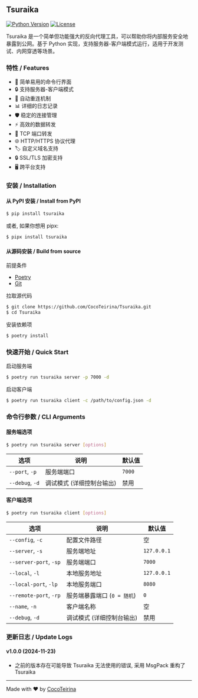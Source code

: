 ## Tsuraika

[![Python Version](https://img.shields.io/badge/python-3.7%2B-blue)](https://www.python.org/downloads/) [![License](https://img.shields.io/github/license/cocoteirina/tsuraika)](https://github.com/cocoteirina/tsuraika/blob/main/LICENSE)

Tsuraika 是一个简单但功能强大的反向代理工具，可以帮助你将内部服务安全地暴露到公网。基于 Python 实现，支持服务器-客户端模式运行，适用于开发测试、内网穿透等场景。

### 特性 / Features

- 🚀 简单易用的命令行界面
- 🔒 支持服务器-客户端模式
- 🔄 自动重连机制
- 📊 详细的日志记录
- 🛡 稳定的连接管理
- ⚡ 高效的数据转发
- 📡 TCP 端口转发
- 🌐 HTTP/HTTPS 协议代理
- 🏷 自定义域名支持
- 🔒 SSL/TLS 加密支持
- 🖥 跨平台支持

### 安装 / Installation

#### 从 PyPI 安装 / Install from PyPI

```bash
$ pip install tsuraika
```

或者, 如果你想用 pipx:

```bash
$ pipx install tsuraika
```

#### 从源码安装 / Build from source

前提条件

- [Poetry](https://python-poetry.org/)
- [Git](https://git-scm.org/)

拉取源代码

```bash
$ git clone https://github.com/CocoTeirina/Tsuraika.git
$ cd Tsuraika
```

安装依赖项

```bash
$ poetry install
```

### 快速开始 / Quick Start

启动服务端

```bash
$ poetry run tsuraika server -p 7000 -d
```

启动客户端

```bash
$ poetry run tsuraika client -c /path/to/config.json -d
```

### 命令行参数 / CLI Arguments

#### 服务端选项

```bash
$ poetry run tsuraika server [options]
```

| 选项            | 说明                      | 默认值 |
| --------------- | ------------------------- | ------ |
| `--port`, `-p`  | 服务端端口                | `7000` |
| `--debug`, `-d` | 调试模式 (详细控制台输出) | 禁用   |

#### 客户端选项

```bash
$ poetry run tsuraika client [options]
```

| 选项                   | 说明                        | 默认值      |
| ---------------------- | --------------------------- | ----------- |
| `--config`, `-c`       | 配置文件路径                | 空          |
| `--server`, `-s`       | 服务端地址                  | `127.0.0.1` |
| `--server-port`, `-sp` | 服务端端口                  | `7000`      |
| `--local`, `-l`        | 本地服务地址                | `127.0.0.1` |
| `--local-port`, `-lp`  | 本地服务端口                | `8080`      |
| `--remote-port`, `-rp` | 服务端暴露端口 (`0 = 随机`) | `0`         |
| `--name`, `-n`         | 客户端名称                  | 空          |
| `--debug`, `-d`        | 调试模式 (详细控制台输出)   | 禁用        |

### 更新日志 / Update Logs

#### v1.0.0 (2024-11-23)

- 之前的版本存在可能导致 Tsuraika 无法使用的错误, 采用 MsgPack 重构了 Tsuraika

<hr />

Made with ♥ by [CocoTeirina](https://github.com/CocoTeirina)

